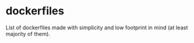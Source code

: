 # dockerfiles
List of dockerfiles made with simplicity and low footprint in mind (at least majority of them).
